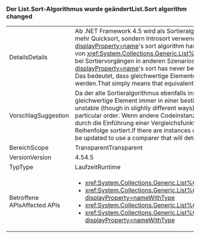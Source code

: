 ### <a name="listsort-algorithm-changed"></a><span data-ttu-id="9be2b-101">Der List.Sort-Algorithmus wurde geändert</span><span class="sxs-lookup"><span data-stu-id="9be2b-101">List.Sort algorithm changed</span></span>

|   |   |
|---|---|
|<span data-ttu-id="9be2b-102">Details</span><span class="sxs-lookup"><span data-stu-id="9be2b-102">Details</span></span>|<span data-ttu-id="9be2b-103">Ab .NET Framework 4.5 wird als Sortieralgorithmus von <xref:System.Collections.Generic.List%601?displayProperty=name> nicht mehr Quicksort, sondern Introsort verwendet.</span><span class="sxs-lookup"><span data-stu-id="9be2b-103">Beginning in .NET Framework 4.5, <xref:System.Collections.Generic.List%601?displayProperty=name>'s sort algorithm has changed (to be an introspective sort instead of a quick sort).</span></span> <span data-ttu-id="9be2b-104">Der Sortieralgorithmus von <xref:System.Collections.Generic.List%601?displayProperty=name> war noch nie stabil. Nun treten jedoch möglicherweise bei Sortiervorgängen in anderen Szenarios Instabilitäten auf.</span><span class="sxs-lookup"><span data-stu-id="9be2b-104"><xref:System.Collections.Generic.List%601?displayProperty=name>'s sort has never been stable, but this change may cause different scenarios to sort in unstable ways.</span></span> <span data-ttu-id="9be2b-105">Das bedeutet, dass gleichwertige Elemente bei aufeinanderfolgenden Aufrufen der API in verschiedenen Reihenfolgen sortiert werden.</span><span class="sxs-lookup"><span data-stu-id="9be2b-105">That simply means that equivalent items may sort in different orders in subsequent calls of the API.</span></span>|
|<span data-ttu-id="9be2b-106">Vorschlag</span><span class="sxs-lookup"><span data-stu-id="9be2b-106">Suggestion</span></span>|<span data-ttu-id="9be2b-107">Da der alte Sortieralgorithmus ebenfalls instabil war (wenn auch in anderer Hinsicht), sollte kein Code vorhanden sein, in dem gleichwertige Element immer in einer bestimmten Reihenfolge sortiert werden müssen.</span><span class="sxs-lookup"><span data-stu-id="9be2b-107">Because the old sort algorithm was also unstable (though in slightly different ways), there should be no code that depends on equivalent items always sorting in a particular order.</span></span> <span data-ttu-id="9be2b-108">Wenn andere Codeinstanzen auf dieses Verhalten oder das alte Verhalten angewiesen sind, sollte dieser Code durch die Einführung einer Vergleichsfunktion aktualisiert werden, die die Elemente deterministisch in der gewünschten Reihenfolge sortiert.</span><span class="sxs-lookup"><span data-stu-id="9be2b-108">If there are instances of code depending upon that and being lucky with the old behavior, that code should be updated to use a comparer that will deterministically sort the items in the desired order.</span></span>|
|<span data-ttu-id="9be2b-109">Bereich</span><span class="sxs-lookup"><span data-stu-id="9be2b-109">Scope</span></span>|<span data-ttu-id="9be2b-110">Transparent</span><span class="sxs-lookup"><span data-stu-id="9be2b-110">Transparent</span></span>|
|<span data-ttu-id="9be2b-111">Version</span><span class="sxs-lookup"><span data-stu-id="9be2b-111">Version</span></span>|<span data-ttu-id="9be2b-112">4.5</span><span class="sxs-lookup"><span data-stu-id="9be2b-112">4.5</span></span>|
|<span data-ttu-id="9be2b-113">Typ</span><span class="sxs-lookup"><span data-stu-id="9be2b-113">Type</span></span>|<span data-ttu-id="9be2b-114">Laufzeit</span><span class="sxs-lookup"><span data-stu-id="9be2b-114">Runtime</span></span>|
|<span data-ttu-id="9be2b-115">Betroffene APIs</span><span class="sxs-lookup"><span data-stu-id="9be2b-115">Affected APIs</span></span>|<ul><li><xref:System.Collections.Generic.List%601.Sort?displayProperty=nameWithType></li><li><xref:System.Collections.Generic.List%601.Sort(System.Collections.Generic.IComparer{%600})?displayProperty=nameWithType></li><li><xref:System.Collections.Generic.List%601.Sort(System.Comparison{%600})?displayProperty=nameWithType></li><li><xref:System.Collections.Generic.List%601.Sort(System.Int32,System.Int32,System.Collections.Generic.IComparer{%600})?displayProperty=nameWithType></li></ul>|

